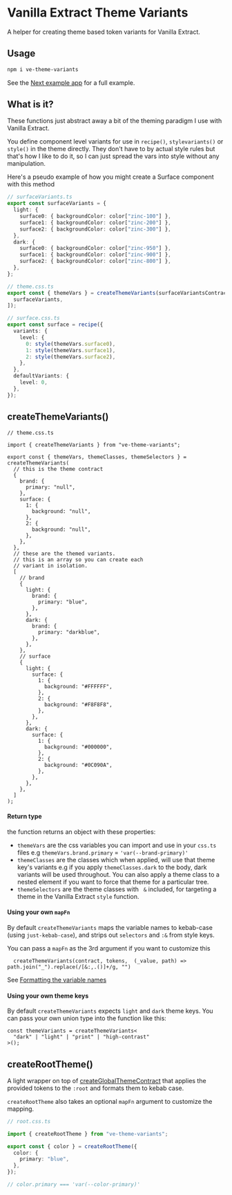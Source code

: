 # Vanilla Extract Theme Variants

A helper for creating theme based token variants for Vanilla Extract.

## Usage

```sh
npm i ve-theme-variants
```

See the [Next example app](/apps/example-next/) for a full example.

## What is it?

These functions just abstract away a bit of the theming paradigm I use with Vanilla Extract.

You define component level variants for use in `recipe()`, `stylevariants()` or `style()` in the theme directly. They don't have to by actual style rules but that's how I like to do it, so I can just spread the vars into style without any manipulation.

Here's a pseudo example of how you might create a Surface component with this method

```ts
// surfaceVariants.ts
export const surfaceVariants = {
  light: {
    surface0: { backgroundColor: color["zinc-100"] },
    surface1: { backgroundColor: color["zinc-200"] },
    surface2: { backgroundColor: color["zinc-300"] },
  },
  dark: {
    surface0: { backgroundColor: color["zinc-950"] },
    surface1: { backgroundColor: color["zinc-900"] },
    surface2: { backgroundColor: color["zinc-800"] },
  },
};
```

```ts
// theme.css.ts
export const { themeVars } = createThemeVariants(surfaceVariantsContract, [
  surfaceVariants,
]);
```

```ts
// surface.css.ts
export const surface = recipe({
  variants: {
    level: {
      0: style(themeVars.surface0),
      1: style(themeVars.surface1),
      2: style(themeVars.surface2),
    },
  },
  defaultVariants: {
    level: 0,
  },
});
```

## createThemeVariants()

```tsx
// theme.css.ts

import { createThemeVariants } from "ve-theme-variants";

export const { themeVars, themeClasses, themeSelectors } = createThemeVariants(
  // this is the theme contract
  {
    brand: {
      primary: "null",
    },
    surface: {
      1: {
        background: "null",
      },
      2: {
        background: "null",
      },
    },
  },
  // these are the themed variants.
  // this is an array so you can create each
  // variant in isolation.
  [
    // brand
    {
      light: {
        brand: {
          primary: "blue",
        },
      },
      dark: {
        brand: {
          primary: "darkblue",
        },
      },
    },
    // surface
    {
      light: {
        surface: {
          1: {
            background: "#FFFFFF",
          },
          2: {
            background: "#F8F8F8",
          },
        },
      },
      dark: {
        surface: {
          1: {
            background: "#000000",
          },
          2: {
            background: "#0C090A",
          },
        },
      },
    },
  ]
);
```

#### Return type

the function returns an object with these properties:

- `themeVars` are the css variables you can import and use in your `css.ts` files
  e.g `themeVars.brand.primary` = `'var(--brand-primary)'`
- `themeClasses` are the classes which when applied, will use that theme key's variants
  e.g if you apply `themeClasses.dark` to the body, dark variants will be used throughout. You can also apply a theme class to a nested element if you want to force that theme for a particular tree.
- `themeSelectors` are the theme classes with ` &` included, for targeting a theme in the Vanilla Extract `style` function.

#### Using your own `mapFn`

By default `createThemeVariants` maps the variable names to kebab-case (using `just-kebab-case`), and strips out `selectors` and `:&` from style keys.

You can pass a `mapFn` as the 3rd argument if you want to customize this

```tsx
  createThemeVariants(contract, tokens,  (_value, path) => path.join("_").replace(/[&:,.()]+/g, "")
```

See [Formatting the variable names](https://vanilla-extract.style/documentation/global-api/create-global-theme-contract/#formatting-the-variable-names)

#### Using your own theme keys

By default `createThemeVariants` expects `light` and `dark` theme keys.
You can pass your own union type into the function like this:

```tsx
const themeVariants = createThemeVariants<
  "dark" | "light" | "print" | "high-contrast"
>();
```

## createRootTheme()

A light wrapper on top of [createGlobalThemeContract](https://vanilla-extract.style/documentation/global-api/create-global-theme-contract/) that applies the provided tokens to the `:root` and formats them to kebab case.

`createRootTheme` also takes an optional `mapFn` argument to customize the mapping.

```ts
// root.css.ts

import { createRootTheme } from "ve-theme-variants";

export const { color } = createRootTheme({
  color: {
    primary: "blue",
  },
});

// color.primary === 'var(--color-primary)'
```
